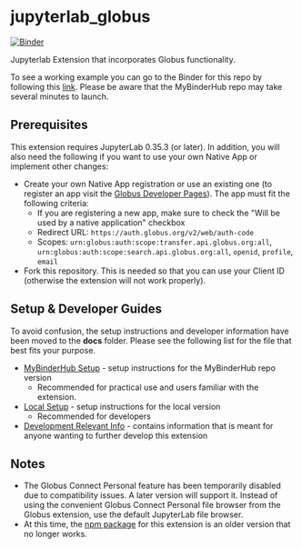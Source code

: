 # jupyterlab_globus

[![Binder](https://mybinder.org/badge_logo.svg)](https://mybinder.org/v2/gh/gneezyn/jupyterlab_globus/master?urlpath=lab)

Jupyterlab Extension that incorporates Globus functionality.

To see a working example you can go to the Binder for this repo by following this [link](https://mybinder.org/v2/gh/gneezyn/jupyterlab_globus/master?urlpath=lab). Please be aware that the MyBinderHub repo may take several minutes to launch.

## Prerequisites
This extension requires JupyterLab 0.35.3 (or later). In addition, you will also need the following if you want to use your own Native App or implement other changes:
* Create your own Native App registration or use an existing one (to register an app visit the [Globus Developer Pages](https://developers.globus.org)). The app must fit the following criteria:
    * If you are registering a new app, make sure to check the "Will be used by a native application" checkbox
    * Redirect URL: `https://auth.globus.org/v2/web/auth-code`
    * Scopes: `urn:globus:auth:scope:transfer.api.globus.org:all`, `urn:globus:auth:scope:search.api.globus.org:all`, `openid`, `profile`, `email`
* Fork this repository. This is needed so that you can use your Client ID (otherwise the extension will not work properly).

## Setup & Developer Guides
To avoid confusion, the setup instructions and developer information have been moved to the **docs** folder. Please see the following list for the file that best fits your purpose.

* [MyBinderHub Setup](docs/setups/mybinderhub_setup.md) - setup instructions for the MyBinderHub repo version
    * Recommended for practical use and users familiar with the extension.
* [Local Setup](docs/setups/local_setup.md) - setup instructions for the local version
    * Recommended for developers
* [Development Relevant Info](docs/develop/) - contains information that is meant for anyone wanting to further develop this extension

## Notes
* The Globus Connect Personal feature has been temporarily disabled due to compatibility issues. A later version will support it. Instead of using the convenient Globus Connect Personal file browser from the Globus extension, use the default JupyterLab file browser.
* At this time, the [npm package](https://www.npmjs.com/package/jupyterlab_globus) for this extension is an older version that no longer works.
